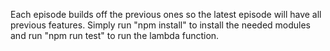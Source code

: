 Each episode builds off the previous ones so the latest episode will have all previous features. Simply run "npm install" to install the needed modules and run "npm run test" to run the lambda function.
